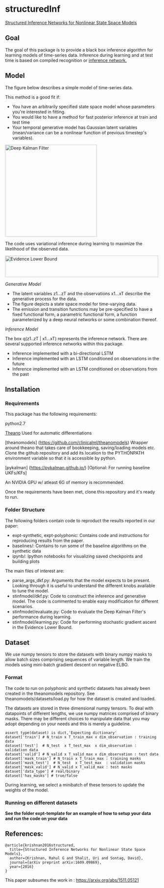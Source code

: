 # structuredInf
[Structured Inference Networks for Nonlinear State Space Models](https://arxiv.org/abs/1609.09869)

## Goal
The goal of this package is to provide a black box inference algorithm for learning models of time-series data. 
Inference during learning and at test time is based on compiled recognition or [inference network.](https://arxiv.org/abs/1401.4082)

## Model
The figure below describes a simple model of time-series data.

This method is a good fit if: 
* You have an arbitrarily specified state space model whose parameters you're interested in fitting. 
* You would like to have a method for fast posterior inference at train and test time 
* Your temporal generative model has Gaussian latent variables (mean/variance can be a nonlinear function of previous timestep's variables).

<img src="images/dkf.png?raw=true" alt="Deep Kalman Filter" width="300">

The code uses variational inference during learning to maximize the likelihood of the observed data. 

<img src="images/ELBO.png?raw=true" width="500" height="70" alt="Evidence Lower Bound">

*Generative Model* 

* The latent variables z1...zT and the observations x1...xT describe the generative process for the data.
* The figure depicts a state space model for time-varying data. 
* The emission and transition functions may be pre-specified to have a fixed functional form, a parametric functional form, a function parameterized by a deep neural networks or some combination thereof. 

*Inference Model* 

The box q(z1..zT | x1...xT) represents the inference network. There are several supported inference networks within this package. 
* Inference implemented with a bi-directional LSTM
* Inference implemented with an LSTM conditioned on observations in the future
* Inference implemented with an LSTM conditioned on observations from the past

## Installation

### Requirements
This package has the following requirements:

python2.7

[Theano](https://github.com/Theano/Theano)
Used for automatic differentiations

[theanomodels] (https://github.com/clinicalml/theanomodels) 
Wrapper around theano that takes care of bookkeeping, saving/loading models etc. Clone the github repository
and add its location to the PYTHONPATH environment variable so that it is accessible by python.

[pykalman] (https://pykalman.github.io/) 
[Optional: For running baseline UKFs/KFs]

An NVIDIA GPU w/ atleast 6G of memory is recommended.

Once the requirements have been met, clone this repository and it's ready to run. 

### Folder Structure
The following folders contain code to reproduct the results reported in our paper:
* expt-synthetic, expt-polyphonic: Contains code and instructions for reproducing results from the paper.
* baselines/: Contains to run some of the baseline algorithms on the synthetic data
* ipynb/: Ipython notebooks for visualizing saved checkpoints and building plots

The main files of interest are:
* parse_args_dkf.py: Arguments that the model expects to be present. Looking through it is useful to understand the different knobs available to tune the model. 
* stinfmodel/dkf.py: Code to construct the inference and generative model. The code is commented to enable easy modification for different scenarios.
* stinfmodel/evaluate.py: Code to evaluate the Deep Kalman Filter's performance during learning.
* stinfmodel/learning.py: Code for performing stochastic gradient ascent in the Evidence Lower Bound. 

## Dataset

We use numpy tensors to store the datasets with binary numpy masks to allow batch sizes comprising sequences of variable length. We train the models using mini-batch gradient descent on negative ELBO. 

### Format 

The code to run on polyphonic and synthetic datasets has already been created in the theanomodels repository. See theanomodels/datasets/load.py for how the dataset is created and loaded. 

The datasets are stored in three dimensional numpy tensors. 
To deal with datapoints
of different lengths, we use numpy matrices comprised of binary masks. There may be different choices
to manipulate data that you may adopt depending on your needs and this is merely a guideline.

```
assert type(dataset) is dict,'Expecting dictionary'
dataset['train'] # N_train x T_train_max x dim_observation : training data
dataset['test']  # N_test  x T_test_max  x dim_observation : validation data
dataset['valid'] # N_valid x T_valid_max x dim_observation : test data
dataset['mask_train'] # N_train x T_train_max : training masks
dataset['mask_test']  # N_test  x T_test_max  : validation masks
dataset['mask_valid'] # N_valid x T_valid_max : test masks
dataset['data_type'] # real/binary
dataset['has_masks'] # true/false
```
During learning, we select a minibatch of these tensors to update the weights of the model. 

### Running on different datasets

**See the folder expt-template for an example of how to setup your data and run the code on your data**

## References: 
```
@article{krishnan2016structured,
  title={Structured Inference Networks for Nonlinear State Space Models},
  author={Krishnan, Rahul G and Shalit, Uri and Sontag, David},
  journal={arXiv preprint arXiv:1609.09869},
  year={2016}
}
```
This paper subsumes the work in : https://arxiv.org/abs/1511.05121
